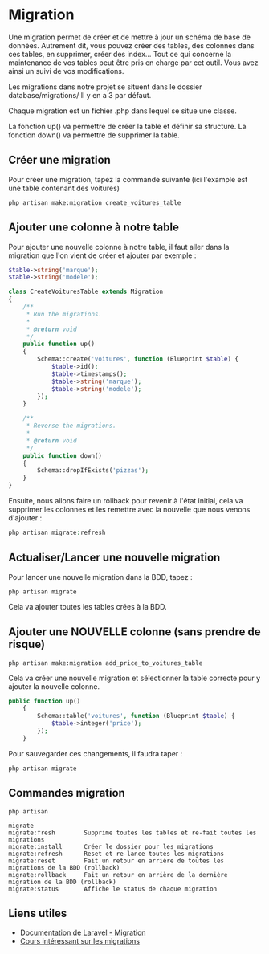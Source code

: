# Migration

Une migration permet de créer et de mettre à jour un schéma de base de données. Autrement dit, vous pouvez créer des tables, des colonnes dans ces tables, en supprimer, créer des index… Tout ce qui concerne la maintenance de vos tables peut être pris en charge par cet outil. Vous avez ainsi un suivi de vos modifications.

Les migrations dans notre projet se situent dans le dossier database/migrations/ Il y en a 3 par défaut.

Chaque migration est un fichier .php dans lequel se situe une classe.

La fonction up() va permettre de créer la table et définir sa structure.
La fonction down() va permettre de supprimer la table.

## Créer une migration

Pour créer une migration, tapez la commande suivante (ici l'example est une table contenant des voitures)

```
php artisan make:migration create_voitures_table
```

## Ajouter une colonne à notre table

Pour ajouter une nouvelle colonne à notre table, il faut aller dans la migration que l'on vient de créer et ajouter par exemple :

```php
$table->string('marque');
$table->string('modele');
```

```php
class CreateVoituresTable extends Migration
{
    /**
     * Run the migrations.
     *
     * @return void
     */
    public function up()
    {
        Schema::create('voitures', function (Blueprint $table) {
            $table->id();
            $table->timestamps();
            $table->string('marque');
            $table->string('modele');
        });
    }

    /**
     * Reverse the migrations.
     *
     * @return void
     */
    public function down()
    {
        Schema::dropIfExists('pizzas');
    }
}

```

Ensuite, nous allons faire un rollback pour revenir à l'état initial, cela va supprimer les colonnes et les remettre avec la nouvelle que nous venons d'ajouter :

```php
php artisan migrate:refresh
```

## Actualiser/Lancer une nouvelle migration

Pour lancer une nouvelle migration dans la BDD, tapez :

```
php artisan migrate
```

Cela va ajouter toutes les tables crées à la BDD.

## Ajouter une NOUVELLE colonne (sans prendre de risque)

```
php artisan make:migration add_price_to_voitures_table
```

Cela va créer une nouvelle migration et sélectionner la table correcte pour y ajouter la nouvelle colonne.

```php
public function up()
    {
        Schema::table('voitures', function (Blueprint $table) {
            $table->integer('price');
        });
    }
```

Pour sauvegarder ces changements, il faudra taper :

```
php artisan migrate
```

## Commandes migration

```
php artisan
```

```
migrate
migrate:fresh        Supprime toutes les tables et re-fait toutes les migrations
migrate:install      Créer le dossier pour les migrations
migrate:refresh      Reset et re-lance toutes les migrations
migrate:reset        Fait un retour en arrière de toutes les migrations de la BDD (rollback)
migrate:rollback     Fait un retour en arrière de la dernière migration de la BDD (rollback)
migrate:status       Affiche le status de chaque migration
```

## Liens utiles

- [Documentation de Laravel - Migration](https://laravel.com/docs/8.x/migrations#introduction)
- [Cours intéressant sur les migrations](https://laravel.sillo.org/cours-laravel-6-les-donnees-migrations-et-modeles/)
